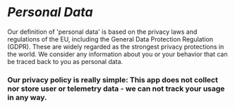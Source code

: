 # *Personal Data*
Our definition of 'personal data' is based on the privacy laws and regulations of the EU, including the General Data Protection Regulation (GDPR). These are widely regarded as the strongest privacy protections in the world. We consider any information about you or your behavior that can be traced back to you as personal data.

### Our privacy policy is really simple: This app **does not** collect nor store user or telemetry data - we can not track your usage in any way.
